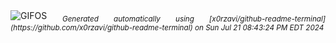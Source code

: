 <div align="justify">
<picture>
    <source media="(prefers-color-scheme: dark)" srcset="https://i.ibb.co/8BM75wd/output-gif.gif">
    <source media="(prefers-color-scheme: light)" srcset="https://i.ibb.co/8BM75wd/output-gif.gif">
    <img alt="GIFOS" src="https://i.ibb.co/8BM75wd/output-gif.gif">
</picture>
<sub><i>Generated automatically using [x0rzavi/github-readme-terminal](https://github.com/x0rzavi/github-readme-terminal) on Sun Jul 21 08:43:24 PM EDT 2024</i></sub>
</div>

<!--  -->